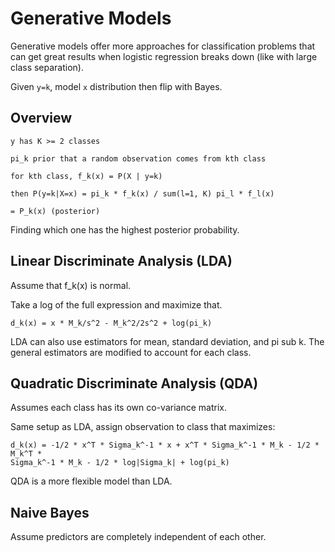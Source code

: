 # Generative Models

Generative models offer more approaches for classification problems that can get
great results when logistic regression breaks down (like with large class
separation).

Given `y=k`, model `x` distribution then flip with Bayes.

## Overview

```
y has K >= 2 classes

pi_k prior that a random observation comes from kth class

for kth class, f_k(x) = P(X | y=k)

then P(y=k|X=x) = pi_k * f_k(x) / sum(l=1, K) pi_l * f_l(x)

= P_k(x) (posterior)
```

Finding which one has the highest posterior probability.

## Linear Discriminate Analysis (LDA)

Assume that f_k(x) is normal.

Take a log of the full expression and maximize that.

```
d_k(x) = x * M_k/s^2 - M_k^2/2s^2 + log(pi_k)
```

LDA can also use estimators for mean, standard deviation, and pi sub k. The
general estimators are modified to account for each class.

## Quadratic Discriminate Analysis (QDA)

Assumes each class has its own co-variance matrix.

Same setup as LDA, assign observation to class that maximizes:

```
d_k(x) = -1/2 * x^T * Sigma_k^-1 * x + x^T * Sigma_k^-1 * M_k - 1/2 * M_k^T *
Sigma_k^-1 * M_k - 1/2 * log|Sigma_k| + log(pi_k)
```

QDA is a more flexible model than LDA.

## Naive Bayes

Assume predictors are completely independent of each other.

